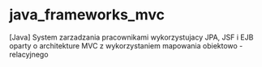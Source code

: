 # java_frameworks_mvc

[Java] System zarzadzania pracownikami wykorzystujacy JPA, JSF i EJB oparty o architekture MVC z wykorzystaniem mapowania obiektowo - relacyjnego